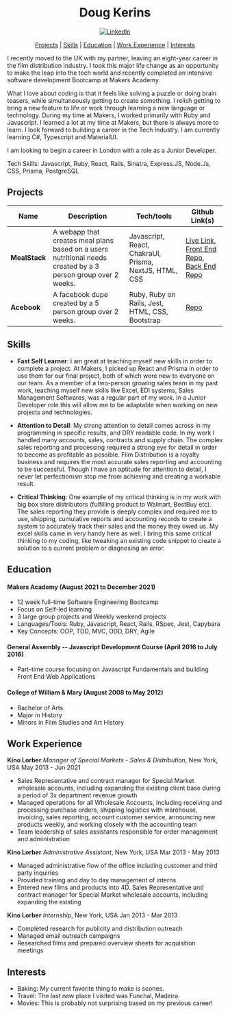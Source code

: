 <div align="center">
 
<h1>Doug Kerins</h1>
 
[![LinkedIn](https://img.shields.io/badge/LinkedIn-0077B5?style=for-the-badge&logo=linkedin&logoColor=white)](https://www.linkedin.com/in/douglaskerins/)
 
[Projects](#projects) | [Skills](#skills) | [Education](#education) | [Work Experience](#work) | [Interests](#interests)
 
</div>

I recently moved to the UK with my partner, leaving an eight-year career in the film distribution industry. I took this major life change as an opportunity to make the leap into the tech world and recently completed an intensive software development Bootcamp at Makers Academy.
 
What I love about coding is that it feels like solving a puzzle or doing brain teasers, while simultaneously getting to create something. I relish getting to bring a new feature to life or work through learning a new language or technology. During my time at Makers, I worked primarily with Ruby and Javascript. I learned a lot at my time at Makers, but there is always more to learn. I look forward to building a career in the Tech Industry. I am currently learning C#, Typescript and MaterialUI. 
 
I am looking to begin a career in London with a role as a Junior Developer. 

Tech Skills: Javascript, Ruby, React, Rails, Sinatra, Express.JS, Node.Js, CSS, Prisma, PostgreSQL
 

## <a name="projects">Projects</a>

| Name                         | Description       | Tech/tools        | Github Link(s) |
| ---------------------------- | ----------------- | ----------------- | --------------|
| **MealStack**| A webapp that creates meal plans based on a users nutritional needs created by a 3 person group over 2 weeks. | Javascript, React, ChakraUI, Prisma, NextJS, HTML, CSS | [Live Link](https://mealstack.netlify.app/), [Front End Repo](https://github.com/dpkerins/mealstack-frontend), [Back End Repo](https://github.com/dpkerins/mealstack-backend) |
| **Acebook** | A facebook dupe created by a 5 person group over 2 weeks. | Ruby, Ruby on Rails, Jest, HTML, CSS, Bootstrap| [Repo](https://github.com/dpkerins/acebook-rails-meta)|

## <a name="skills">Skills</a>

- <strong>Fast Self Learner</strong>: I am great at teaching myself new skills in order to complete a project. At Makers, I picked up React and Prisma in order to use them for our final project, both of which were new to everyone on our team. As a member of a two-person growing sales team in my past work, teaching myself new skills like Excel, EDI systems, Sales Management Softwares, was a regular part of my work. In a Junior Developer role this will allow me to be adaptable when working on new projects and technologies.

- <strong>Attention to Detail</strong>: My strong attention to detail comes across in my programming in specific results, and DRY readable code. In my work I handled many accounts, sales, contracts and supply chain. The complex sales reporting and processing required a strong eye for detail in order to become as profitable as possible. Film Distribution is a royalty business and requires the most accurate sales reporting and accounting to be successful. Though I have an aptitude for attention to detail, I never let perfectionism stop me from achieving and creating a workable result.

- <strong>Critical Thinking</strong>: One example of my critical thinking is in my work with big box store distributors (fulfilling product to Walmart, BestBuy etc). The sales reporting they provide is deeply complex and required me to use, shipping, cumulative reports and accounting records to create a system to accurately track their sales and the money they owed us. My excel skills came in very handy here as well. I bring this same critical thinking to my coding, like tweaking an existing code snippet to create a solution to a current problem or diagnosing an error. 


## <a name="education">Education</a>

#### Makers Academy (August 2021 to December 2021)
- 12 week full-time Software Engineering Bootcamp
- Focus on Self-led learning
- 3 large group projects and Weekly weekend projects
- Languages/Tools: Ruby, Javascript, React, Rails, RSpec, Jest, Capybara
- Key Concepts: OOP, TDD, MVC, DDD, DRY, Agile

#### General Assembly -- Javascript Development Course (April 2016 to July 2016)
- Part-time course focusing on Javascript Fundamentals and building Front End Web Applications

#### College of William & Mary (August 2008 to May 2012)
- Bachelor of Arts
- Major in History
- Minors in Film Studies and Art History


## <a name="work">Work Experience</a>


**Kino Lorber** _Manager of Special Markets - Sales & Distribution_, New York, USA May 2013 - Jun 2021
- Sales Representative and contract manager for Special Market wholesale accounts, including expanding the existing client base during a period of 3x department revenue growth
- Managed operations for all Wholesale Accounts, including receiving and processing purchase orders, shipping logistics with warehouse, invoicing, sales reporting, account customer service, announcing new products weekly, and working closely with the accounting team
- Team leadership of sales assistants responsible for order management and administration

**Kino Lorber** _Administrative Assistant_, New York, USA Mar 2013 - May 2013
- Managed administrative flow of the office including customer and third party inquiries
- Provided training and day to day management of interns
- Entered new films and products into 4D. Sales Representative and contract manager for Special Market wholesale accounts, including expanding the existing

**Kino Lorber** _Internship_, New York, USA Jan 2013 - Mar 2013
- Completed research for publicity and distribution outreach
- Managed email outreach campaigns
- Researched films and prepared overview sheets for acquisition meetings


## <a name="interests">Interests</a>
- Baking: My current favorite thing to make is scones. 
- Travel: The last new place I visited was Funchal, Madeira.
- Movies: This is probably not surprising based on my previous career!


